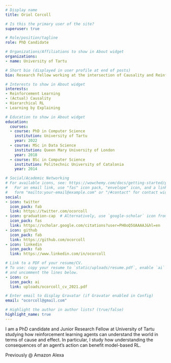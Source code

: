 ```yaml
---
# Display name
title: Oriol Corcoll

# Is this the primary user of the site?
superuser: true

# Role/position/tagline
role: PhD Candidate

# Organizations/Affiliations to show in About widget
organizations:
- name: University of Tartu

# Short bio (displayed in user profile at end of posts)
bio: Research Fellow working at the intersection of Causality and Reinforcement Learning

# Interests to show in About widget
interests:
- Reinforcement Learning
- (Actual) Causality
- Hierarchical RL
- Learning by Explaining

# Education to show in About widget
education:
  courses:
  - course: PhD in Computer Science
    institution: University of Tartu
    year: 2022
  - course: MSc in Data Science
    institution: Queen Mary University of London
    year: 2018
  - course: BSc in Computer Science
    institution: Politechnic University of Catalonia
    year: 2014

# Social/Academic Networking
# For available icons, see: https://wowchemy.com/docs/getting-started/page-builder/#icons
#   For an email link, use "fas" icon pack, "envelope" icon, and a link in the
#   form "mailto:your-email@example.com" or "/#contact" for contact widget.
social:
- icon: twitter
  icon_pack: fab
  link: https://twitter.com/ocorcoll
- icon: graduation-cap  # Alternatively, use `google-scholar` icon from `ai` icon pack
  icon_pack: fas
  link: https://scholar.google.com/citations?user=PH0oQ5UAAAAJ&hl=en
- icon: github
  icon_pack: fab
  link: https://github.com/ocorcoll
- icon: linkedin
  icon_pack: fab
  link: https://www.linkedin.com/in/ocorcoll

# Link to a PDF of your resume/CV.
# To use: copy your resume to `static/uploads/resume.pdf`, enable `ai` icons in `params.toml`,
# and uncomment the lines below.
- icon: cv
  icon_pack: ai
  link: uploads/ocorcoll_cv_2021.pdf

# Enter email to display Gravatar (if Gravatar enabled in Config)
email: "ocorcoll@gmail.com"

# Highlight the author in author lists? (true/false)
highlight_name: true
---
```

I am a PhD candidate and Junior Research Fellow at University of Tartu studying how reinforcement learning agents can understand the world in terms of cause and effect. In particular, I study how understanding the consequences of an agent’s action can benefit model-based RL.

Previously @ Amazon Alexa